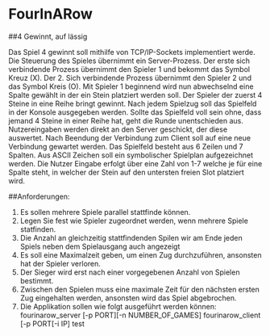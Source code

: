 # FourInARow
##4 Gewinnt, auf lässig

Das Spiel 4 gewinnt soll mithilfe von TCP/IP-Sockets implementiert werde. Die Steuerung des Spieles übernimmt ein Server-Prozess. Der erste sich verbindende Prozess übernimmt den Spieler 1 und bekommt das Symbol Kreuz (X). Der 2. Sich verbindende Prozess übernimmt den Spieler 2 und das Symbol Kreis (O). Mit Spieler 1 beginnend wird nun abwechselnd eine Spalte gewählt in der ein Stein platziert werden soll. Der Spieler der zuerst 4 Steine in eine Reihe bringt gewinnt. Nach jedem Spielzug soll das Spielfeld in der Konsole ausgegeben werden. Sollte das Spielfeld voll sein ohne, dass jemand 4 Steine in einer Reihe hat, geht die Runde unentschieden aus. Nutzereingaben werden direkt an den Server geschickt, der diese auswertet.
Nach Beendung der Verbindung zum Client soll auf eine neue Verbindung gewartet werden.
Das Spielfeld besteht aus 6 Zeilen und 7 Spalten. Aus ASCII Zeichen soll ein symbolischer Spielplan aufgezeichnet werden. Die Nutzer Eingabe erfolgt über eine Zahl von 1-7 welche je für eine Spalte steht, in welcher der Stein auf den untersten freien Slot platziert wird.

##Anforderungen:

1. Es sollen mehrere Spiele parallel stattfinde können.
2. Legen Sie fest wie Spieler zugeordnet werden, wenn mehrere Spiele statfinden.
3. Die Anzahl an gleichzeitig stattfindenden Spilen wir am Ende jeden Spiels neben dem Spielausgang auch angezeigt
4. Es soll eine Maximalzeit geben, um einen Zug durchzuführen, ansonsten hat der Spieler verloren.
5. Der Sieger wird erst nach einer vorgegebenen Anzahl von Spielen bestimmt.
6. Zwischen den Spielen muss eine maximale Zeit für den nächsten ersten Zug eingehalten werden, ansonsten wird das Spiel abgebrochen.
7. Die Applikation sollen wie folgt ausgeführt werden können:
    fourinarow_server [-p PORT][-n NUMBER_OF_GAMES]
    fourinarow_client [-p PORT[-i IP]
    test


